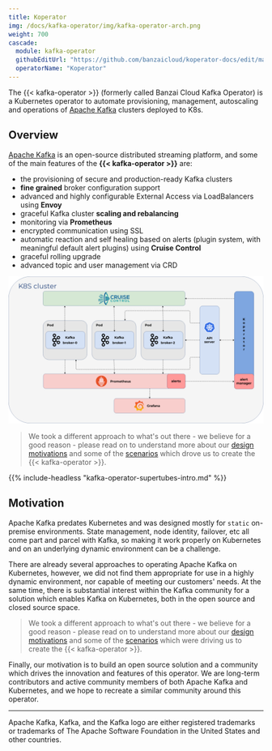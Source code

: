 ```yaml
---
title: Koperator
img: /docs/kafka-operator/img/kafka-operator-arch.png
weight: 700
cascade:
  module: kafka-operator
  githubEditUrl: "https://github.com/banzaicloud/koperator-docs/edit/master/docs/"
  operatorName: "Koperator"
---
```


The {{< kafka-operator >}} (formerly called Banzai Cloud Kafka Operator) is a Kubernetes operator to automate provisioning, management, autoscaling and operations of [Apache Kafka](https://kafka.apache.org) clusters deployed to K8s.

## Overview

[Apache Kafka](https://kafka.apache.org) is an open-source distributed streaming platform, and some of the main features of the **{{< kafka-operator >}}** are:

- the provisioning of secure and production-ready Kafka clusters
- **fine grained** broker configuration support
- advanced and highly configurable External Access via LoadBalancers using **Envoy**
- graceful Kafka cluster **scaling and rebalancing**
- monitoring via **Prometheus**
- encrypted communication using SSL
- automatic reaction and self healing based on alerts (plugin system, with meaningful default alert plugins) using **Cruise Control**
- graceful rolling upgrade
- advanced topic and user management via CRD

![{{< kafka-operator >}} architecture](./img/kafka-operator-arch.png)

>We took a different approach to what's out there - we believe for a good reason - please read on to understand more about our [design motivations](features/) and some of the [scenarios](scenarios/) which drove us to create the {{< kafka-operator >}}.

{{% include-headless "kafka-operator-supertubes-intro.md" %}}

## Motivation

Apache Kafka predates Kubernetes and was designed mostly for `static` on-premise environments. State management, node identity, failover, etc all come part and parcel with Kafka, so making it work properly on Kubernetes and on an underlying dynamic environment can be a challenge.

There are already several approaches to operating Apache Kafka on Kubernetes, however, we did not find them appropriate for use in a highly dynamic environment, nor capable of meeting our customers' needs. At the same time, there is substantial interest within the Kafka community for a solution which enables Kafka on Kubernetes, both in the open source and closed source space.
>We took a different approach to what's out there - we believe for a good reason - please read on to understand more about our [design motivations](features/) and some of the [scenarios](scenarios/) which were driving us to create the {{< kafka-operator >}}.

Finally, our motivation is to build an open source solution and a community which drives the innovation and features of this operator. We are long-term contributors and active community members of both Apache Kafka and Kubernetes, and we hope to recreate a similar community around this operator.

---
Apache Kafka, Kafka, and the Kafka logo are either registered trademarks or trademarks of The Apache Software Foundation in the United States and other countries.
